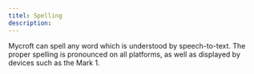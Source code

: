 ```yaml
---
titel: Spelling
description: 
---
```

Mycroft can spell any word which is understood by speech-to-text.  The proper spelling is pronounced on all platforms, as well as displayed by devices such as the Mark 1.
